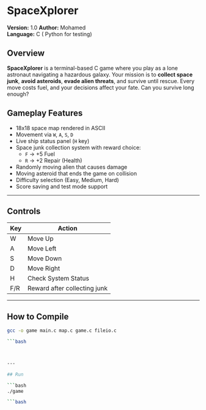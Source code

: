 # SpaceXplorer

**Version:** 1.0 
**Author:** Mohamed  
**Language:** C ( Python for testing)

## Overview

**SpaceXplorer** is a terminal-based C game where you play as a lone astronaut navigating a hazardous galaxy. Your mission is to **collect space junk**, **avoid asteroids**, **evade alien threats**, and survive until rescue. Every move costs fuel, and your decisions affect your fate. Can you survive long enough?

## Gameplay Features

- 18x18 space map rendered in ASCII
- Movement via `W`, `A`, `S`, `D`
- Live ship status panel (`H` key)
- Space junk collection system with reward choice:
  - `F` → +5 Fuel
  - `R` → +2 Repair (Health)
- Randomly moving alien that causes damage
- Moving asteroid that ends the game on collision
- Difficulty selection (Easy, Medium, Hard)
- Score saving and test mode support

---

## Controls

| Key | Action                     |
|-----|----------------------------|
| W   | Move Up                   |
| A   | Move Left                 |
| S   | Move Down                |
| D   | Move Right               |
| H   | Check System Status      |
| F/R | Reward after collecting junk |

---

## How to Compile

```bash
gcc -o game main.c map.c game.c fileio.c

```bash



---

## Run

```bash
./game

```bash
